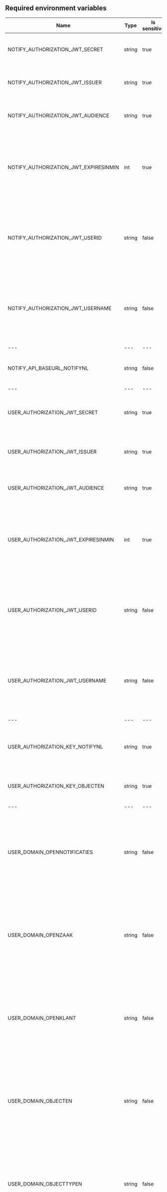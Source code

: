 ## Required environment variables

| Name                                  | Type   | Is sensitive | Validation                                                                                                                                                                              | Notes                                                                                                                                                                                                                 |
| ------------------------------------- | ------ | ------------ | --------------------------------------------------------------------------------------------------------------------------------------------------------------------------------------- | --------------------------------------------------------------------------------------------------------------------------------------------------------------------------------------------------------------------- |
| NOTIFY_AUTHORIZATION_JWT_SECRET       | string | true         | The configuration does not contain a given value, or it is empty                                                                                                                        | For security reasons it should be at least 64 bytes long                                                                                                                                                              |
| NOTIFY_AUTHORIZATION_JWT_ISSUER       | string | true         | The configuration does not contain a given value, or it is empty                                                                                                                        | Something identifying Notify NL (OMC Web API) service (it will be used internally) - The OMC is issuer                                                                                                                |
| NOTIFY_AUTHORIZATION_JWT_AUDIENCE     | string | true         | The configuration does not contain a given value, or it is empty                                                                                                                        | Something identifying Notify NL (OMC Web API) service (it will be used internally) - The OMC is audience                                                                                                              |
| NOTIFY_AUTHORIZATION_JWT_EXPIRESINMIN | int    | true         | The configuration does not contain a given value, or it is empty                                                                                                                        | The OMC JWT tokens are generated by OMC and authorized by Open services. New JWT token has to be generated manually, using OMC dedicated library, if the token validity expire (by default it is 60 minutes)          |
| NOTIFY_AUTHORIZATION_JWT_USERID       | string | false        | The configuration does not contain a given value, or it is empty                                                                                                                        | The OMC JWT tokens are generated by OMC and authorized by Open services. New JWT token has to be generated manually, using OMC dedicated library, if the token validity expire (by default it is 60 minutes)          |
| NOTIFY_AUTHORIZATION_JWT_USERNAME     | string | false        | The configuration does not contain a given value, or it is empty                                                                                                                        | The OMC JWT tokens are generated by OMC and authorized by Open services. New JWT token has to be generated manually, using OMC dedicated library, if the token validity expire (by default it is 60 minutes)          |
| ---                                   | ---    | ---          | ---                                                                                                                                                                                     | ---                                                                                                                                                                                                                   |
| NOTIFY_API_BASEURL_NOTIFYNL           | string | false        | The configuration does not contain a given value, or it is empty                                                                                                                        | The domain where your Notify API instance is listening (e.g.: "https://api.notifynl.nl")                                                                                                                              |
| ---                                   | ---    | ---          | ---                                                                                                                                                                                     | ---                                                                                                                                                                                                                   |
| USER_AUTHORIZATION_JWT_SECRET         | string | true         | The configuration does not contain a given value, or it is empty                                                                                                                        | Internal implementation of Open services is regulating this. Better to use something longer as well.                                                                                                                  |
| USER_AUTHORIZATION_JWT_ISSUER         | string | true         | The configuration does not contain a given value, or it is empty                                                                                                                        | Something identifying OpenZaak / OpenKlant / OpenNotificatie services (token is shared between of them)                                                                                                               |
| USER_AUTHORIZATION_JWT_AUDIENCE       | string | true         | The configuration does not contain a given value, or it is empty                                                                                                                        | Something identifying Notify NL (OMC Web API) service (it will be used internally) - The OMC is audience                                                                                                              |
| USER_AUTHORIZATION_JWT_EXPIRESINMIN   | int    | true         | The configuration does not contain a given value, or it is empty                                                                                                                        | This JWT token will be generated from secret, and other JWT claims, configured from Open services web UI, probably OpenZaak? Identical details (secret, iss, aud, exp, etc) as in Open services needs to be used here |
| USER_AUTHORIZATION_JWT_USERID         | string | false        | The configuration does not contain a given value, or it is empty                                                                                                                        | This JWT token will be generated from secret, and other JWT claims, configured from Open services web UI, probably OpenZaak? Identical details (secret, iss, aud, exp, etc) as in Open services needs to be used here |
| USER_AUTHORIZATION_JWT_USERNAME       | string | false        | The configuration does not contain a given value, or it is empty                                                                                                                        | This JWT token will be generated from secret, and other JWT claims, configured from Open services web UI, probably OpenZaak? Identical details (secret, iss, aud, exp, etc) as in Open services needs to be used here |
| ---                                   | ---    | ---          | ---                                                                                                                                                                                     | ---                                                                                                                                                                                                                   |
| USER_AUTHORIZATION_KEY_NOTIFYNL       | string | true         | The configuration does not contain a given value, or it is empty + Notify NL validation                                                                                                 | It needs to be generated from Notify Admin Portal                                                                                                                                                                     |
| USER_AUTHORIZATION_KEY_OBJECTEN       | string | true         | The configuration does not contain a given value, or it is empty                                                                                                                        | It needs to be generated from Objecten web UI                                                                                                                                                                         |
| ---                                   | ---    | ---          | ---                                                                                                                                                                                     | ---                                                                                                                                                                                                                   |
| USER_DOMAIN_OPENNOTIFICATIES          | string | false        | The configuration does not contain a given value, or it is empty. In the configuration use only domain (without http or https). In the configuration use only domain (without endpoint) | You have to use the domain part from URLs where you are hosting the dedicated Open services                                                                                                                           |
| USER_DOMAIN_OPENZAAK                  | string | false        | The configuration does not contain a given value, or it is empty. In the configuration use only domain (without http or https). In the configuration use only domain (without endpoint) | You have to use the domain part from URLs where you are hosting the dedicated Open services                                                                                                                           |
| USER_DOMAIN_OPENKLANT                 | string | false        | The configuration does not contain a given value, or it is empty. In the configuration use only domain (without http or https). In the configuration use only domain (without endpoint) | You have to use the domain part from URLs where you are hosting the dedicated Open services                                                                                                                           |
| USER_DOMAIN_OBJECTEN                  | string | false        | The configuration does not contain a given value, or it is empty. In the configuration use only domain (without http or https). In the configuration use only domain (without endpoint) | You have to use the domain part from URLs where you are hosting the dedicated Open services                                                                                                                           |
| USER_DOMAIN_OBJECTTYPEN               | string | false        | The configuration does not contain a given value, or it is empty. In the configuration use only domain (without http or https). In the configuration use only domain (without endpoint) | You have to use the domain part from URLs where you are hosting the dedicated Open services                                                                                                                           |
| ---                                   | ---    | ---          | ---                                                                                                                                                                                     | ---                                                                                                                                                                                                                   |
| USER_TEMPLATEIDS_SMS_ZAAKCREATE       | string | false        | The configuration does not contain a given value, or it is empty. In the configuration the Template Id is invalid (should be: 00000000-0000-0000-0000-000000000000)                     | Should be generated per specific business use case from NotifyNL Admin Portal                                                                                                                                         |
| USER_TEMPLATEIDS_SMS_ZAAKUPDATE       | string | false        | The configuration does not contain a given value, or it is empty. In the configuration the Template Id is invalid (should be: 00000000-0000-0000-0000-000000000000)                     | Should be generated per specific business use case from NotifyNL Admin Portal                                                                                                                                         |
| USER_TEMPLATEIDS_SMS_ZAAKCLOSE        | string | false        | The configuration does not contain a given value, or it is empty. In the configuration the Template Id is invalid (should be: 00000000-0000-0000-0000-000000000000)                     | Should be generated per specific business use case from NotifyNL Admin Portal                                                                                                                                         |
| USER_TEMPLATEIDS_EMAIL_ZAAKCREATE     | string | false        | The configuration does not contain a given value, or it is empty. In the configuration the Template Id is invalid (should be: 00000000-0000-0000-0000-000000000000)                     | Should be generated per specific business use case from NotifyNL Admin Portal                                                                                                                                         |
| USER_TEMPLATEIDS_EMAIL_ZAAKUPDATE     | string | false        | The configuration does not contain a given value, or it is empty. In the configuration the Template Id is invalid (should be: 00000000-0000-0000-0000-000000000000)                     | Should be generated per specific business use case from NotifyNL Admin Portal                                                                                                                                         |
| USER_TEMPLATEIDS_EMAIL_ZAAKCLOSE      | string | false        | The configuration does not contain a given value, or it is empty. In the configuration the Template Id is invalid (should be: 00000000-0000-0000-0000-000000000000)                     | Should be generated per specific business use case from NotifyNL Admin Portal                                                                                                                                         |
